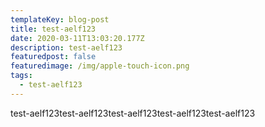```yaml
---
templateKey: blog-post
title: test-aelf123
date: 2020-03-11T13:03:20.177Z
description: test-aelf123
featuredpost: false
featuredimage: /img/apple-touch-icon.png
tags:
  - test-aelf123
---
```

test-aelf123test-aelf123test-aelf123test-aelf123test-aelf123